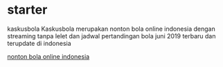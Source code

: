 # starter
kaskusbola
Kaskusbola merupakan nonton bola  online indonesia dengan streaming tanpa lelet dan jadwal pertandingan bola juni 2019 terbaru dan terupdate di indonesia 

<a href="http://kaskusbola.com">nonton bola  online indonesia</a>
